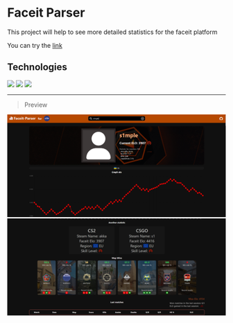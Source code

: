 # Faceit Parser

This project will help to see more detailed statistics for the faceit platform

You can try the [link](https://faceit-parser.vercel.app/)

## Technologies

<p align="left">
<a><img style="width: 56px" src="https://cdn4.iconfinder.com/data/icons/redis-2/1451/Untitled-2-512.png" /></a>
<a><img style="width: 56px" src="https://cdn4.iconfinder.com/data/icons/logos-and-brands/512/233_Node_Js_logo-256.png" /></a>
<a><img style="width: 56px" src="https://img.icons8.com/?size=100&id=kg46nzoJrmTR&format=png&color=000000" /></a>
</p>

---

> Preview

<img src="./assets/image3.png" />
<img src="./assets/image4.png" />
